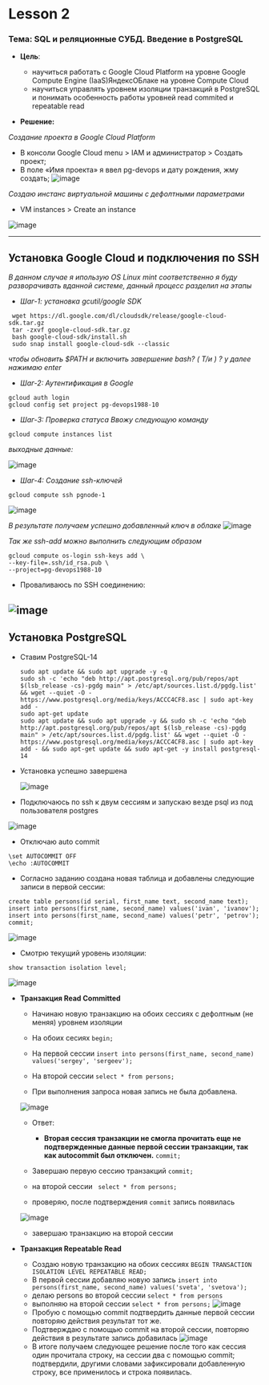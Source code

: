 # Lesson 2
### Тема: SQL и реляционные СУБД. Введение в PostgreSQL
* __Цель__:
    * научиться работать с Google Cloud Platform на уровне Google Compute Engine (IaaS)ЯндексОБлаке на уровне Compute Cloud
    * научиться управлять уровнем изоляции транзакций в PostgreSQL и понимать особенность работы уровней read commited и repeatable read

* __Решение:__


 _Создание проекта в Google Cloud Platform_
  *    В консоли Google Cloud menu > IAM и администратор > Создать проект;
  *    В поле «Имя проекта» я ввел pg-devops и дату рождения, жму создать;
![image](https://user-images.githubusercontent.com/85208391/197787063-a6b31e59-ec8c-4f84-afd2-3c3124d40a90.png)

_Создаю инстанс виртуальной машины с дефолтными параметрами_
  * VM instances > Create an instance

   ![image](https://user-images.githubusercontent.com/85208391/197797886-41b9cbfb-6482-4e46-9d26-842c6fcd290d.png)

___
## Установка Google Cloud и подключения по SSH
_В данном случае я ипользую OS Linux mint соответственно я буду разворачивать  вданной системе, данный процесс разделил на этапы_

- _Шаг-1: установка gcutil/google SDK_
```
 wget https://dl.google.com/dl/cloudsdk/release/google-cloud-sdk.tar.gz
 tar -zxvf google-cloud-sdk.tar.gz
 bash google-cloud-sdk/install.sh
 sudo snap install google-cloud-sdk --classic
```
_чтобы обновить $PATH и включить завершение bash? ( Т/и ) ? у
далее нажимаю enter_

- _Шаг-2: Аутентификация в Google_
```
gcloud auth login 
gcloud config set project pg-devops1988-10
```
- _Шаг-3: Проверка статуса_
_Ввожу следующую команду_
```
gcloud compute instances list
```
_выходные данные:_

![image](https://user-images.githubusercontent.com/85208391/197828060-be5dd53c-563c-4b9f-a0a4-df7af81cd584.png)

- _Шаг-4: Создание ssh-ключей_
```
gcloud compute ssh pgnode-1
```
![image](https://user-images.githubusercontent.com/85208391/197829735-ce18c323-03bd-446f-b664-6bdfbd40b7ce.png)

_В результате получаем успешно добавленный ключ в облаке_
![image](https://user-images.githubusercontent.com/85208391/197832445-cb9b0d8d-9f25-4e32-bc66-14b42f646bf8.png)

_Так же ssh-add можно выполнить следующим образом_
```
gcloud compute os-login ssh-keys add \
--key-file=.ssh/id_rsa.pub \
--project=pg-devops1988-10
```
- Проваливаюсь по SSH соединению:

![image](https://user-images.githubusercontent.com/85208391/197837031-af6add55-d063-4781-90e1-970469566a0d.png)
---
## Установка PostgreSQL
- Ставим PostgreSQL-14
  ```
  sudo apt update && sudo apt upgrade -y -q
  sudo sh -c 'echo "deb http://apt.postgresql.org/pub/repos/apt $(lsb_release -cs)-pgdg main" > /etc/apt/sources.list.d/pgdg.list' && wget --quiet -O - https://www.postgresql.org/media/keys/ACCC4CF8.asc | sudo apt-key add -
  sudo apt-get update
  sudo apt update && sudo apt upgrade -y && sudo sh -c 'echo "deb http://apt.postgresql.org/pub/repos/apt $(lsb_release -cs)-pgdg main" > /etc/apt/sources.list.d/pgdg.list' && wget --quiet -O - https://www.postgresql.org/media/keys/ACCC4CF8.asc | sudo apt-key add - && sudo apt-get update && sudo apt-get -y install postgresql-14
  ```
- Установка успешно завершена

  ![image](https://user-images.githubusercontent.com/85208391/197893150-3954412e-6089-487d-a311-c9e5f609115c.png)

-  Подключаюсь по ssh к двум сессиям и запускаю везде psql из под пользователя postgres

  ![image](https://user-images.githubusercontent.com/85208391/197894257-ea6e9fce-356b-4a19-b030-be7fe48326b6.png)

- Отключаю auto commit
```
\set AUTOCOMMIT OFF
\echo :AUTOCOMMIT
```
- Согласно заданию создана новая таблица и добавлены следующие записи в первой сессии:
```
create table persons(id serial, first_name text, second_name text); 
insert into persons(first_name, second_name) values('ivan', 'ivanov'); 
insert into persons(first_name, second_name) values('petr', 'petrov'); 
commit;
```


![image](https://user-images.githubusercontent.com/85208391/197896629-e8df8556-bc18-4e51-84b1-230e18bd7b4f.png)


- Смотрю текущий уровень изоляции:
```
show transaction isolation level;
```
![image](https://user-images.githubusercontent.com/85208391/197898565-ecbb1e51-2f7a-4d86-a733-0386a5d674ad.png)

* __Транзакция Read Committed__
   * Начинаю новую транзакцию на обоих сессиях с дефолтным (не меняя) уровнем изоляции
   * На обоих сесиях
    ``` begin; ``` 
   
    * На первой сессии
    ``` insert into persons(first_name, second_name) values('sergey', 'sergeev'); ```
    * На второй сессии
    ``` select * from persons; ```
    * При выполнения запроса новая запись не была добавлена.
    
    ![image](https://user-images.githubusercontent.com/85208391/197907638-c3d91757-b345-4c43-bbe6-64811435bcc3.png)
    * Ответ:
      *   __Вторая сессия транзакции не смогла прочитать еще не подтвержденные данные первой сессии транзакции, так как autocommit был отключен.__
  ```commit;```

  * Завершаю первую сессию транзакций ```commit;```
  * на второй сессии ``` select * from persons;```
  * проверяю, после подтверждения ```commit``` запись появилась 
  
  ![image](https://user-images.githubusercontent.com/85208391/197910719-21a3b956-a1cb-4a85-abeb-b9bdf715606a.png)

  * завершаю транзакцию на второй сессии

* __Транзакция Repeatable Read__
  * Создаю новую транзакцию на обоих сессиях ```BEGIN TRANSACTION ISOLATION LEVEL REPEATABLE READ;```
  * В первой сессии добавляю новую запись ```insert into persons(first_name, second_name) values('sveta', 'svetova');```
  * делаю persons во второй сессии ```select * from persons```
  * выполняю на второй сессии ``` select * from persons; ```
  ![image](https://user-images.githubusercontent.com/85208391/197917991-b02783f5-db64-4475-85c1-c53cd803ebb2.png)
  * Пробую с помощью commit подтвердить данные первой сессии повторяю действия результат тот же.
  * Подтверждаю с помощью commit на второй сессии, повторяю действия в результате запись добавилась
  ![image](https://user-images.githubusercontent.com/85208391/197919054-a08f5edd-a25b-4e8d-b1a2-9d02b6933717.png)
  * В итоге получаем следующее решение после того как сессия один прочитала строку, на сессии два с помощью commit; подтвердили, другими словами зафиксировали добавленную строку, все применилось и строка появилась.  
    




   
